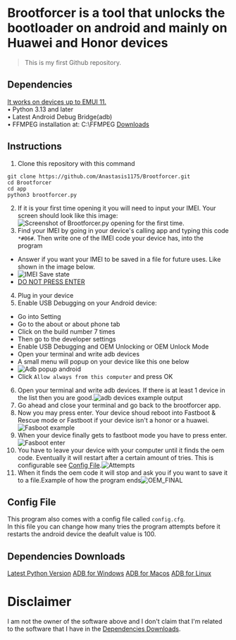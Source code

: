 # Brootforcer is a tool that unlocks the bootloader on android and mainly on Huawei and Honor devices
> This is my first Github repository.

## Dependencies
<ins>It works on devices up to EMUI 11.</ins>\
• Python 3.13 and later\
• Latest Android Debug Bridge(adb)\
• FFMPEG installation at: C:\FFMPEG
[Downloads](#dependencies-downloads)

## Instructions
1. Clone this repository with this command 
```
git clone https://github.com/Anastasis1175/Brootforcer.git
cd Brootforcer
cd app
python3 brootforcer.py
```
2. If it is your first time opening it you will need to input your IMEI. Your screen should look like this image: ![Screenshot of Brootforcer.py opening for the first time.](https://i.postimg.cc/j26Cjyw0/image.png)
3. Find your IMEI by going in your device's calling app and typing this code `*#06#`. Then write one of the IMEI code your device has, into the program
  - Answer if you want your IMEI to be saved in a file for future uses. Like shown in the image below. 
  - ![IMEI Save state](https://i.postimg.cc/y8ccZ3Md/image.png)
  - <ins>DO NOT PRESS ENTER</ins>
4. Plug in your device
5. Enable USB Debugging on your Android device:
  - Go into Setting
  - Go to the about or about phone tab
  - Click on the build number 7 times
  - Then go to the developer settings
  - Enable USB Debugging and OEM Unlocking or OEM Unlock Mode
  - Open your terminal and write adb devices
  - A small menu will popup on your device like this one below
  - ![Adb popup android](https://i.postimg.cc/qqrDndRh/image.png)
  - Click `Allow always from this computer` and press OK
6. Open your terminal and write adb devices. If there is at least 1 device in the list then you are good.![adb devices example output](https://i.postimg.cc/Fs3c8JT4/image.png)
7. Go ahead and close your terminal and go back to the brootforcer app.
8. Now you may press enter. Your device shoud reboot into Fastboot & Rescue mode or Fastboot if your device isn't a honor or a huawei.
![Fasboot example](https://i.postimg.cc/4dRnz8TH/i4b7ipst5cd61.webp)
9. When your device finally gets to fastboot mode you have to press enter.\
![Fasboot enter](https://i.postimg.cc/s2rvW6zQ/image.png)
10. You have to leave your device with your computer until it finds the oem code. Eventually it will restart after a certain amount of tries. This is configurable see [Config File](#config-file).![Attempts](https://i.postimg.cc/pVf5B5k5/image.png)
11. When it finds the oem code it will stop and ask you if you want to save it to a file.Example of how the program ends![OEM_FINAL](https://i.postimg.cc/SQf7xvBP/image.png)

## Config File
This program also comes with a config file called `config.cfg`.\
In this file you can change how many tries the program attempts before it restarts the android device the deafult value is 100.

## Dependencies Downloads
[Latest Python Version](https://www.python.org/ftp/python/3.13.5/python-3.13.5-amd64.exe)
[ADB for Windows](https://dl.google.com/android/repository/platform-tools-latest-windows.zip)
[ADB for Macos](https://dl.google.com/android/repository/platform-tools-latest-darwin.zip)
[ADB for Linux](https://dl.google.com/android/repository/platform-tools-latest-linux.zip)
# Disclaimer
I am not the owner of the software above and I don't claim that I'm related to the software that I have in the [Dependencies Downloads](#dependencies-downloads).
